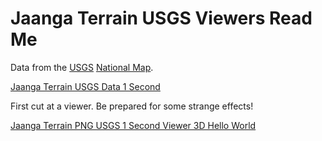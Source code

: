 Jaanga Terrain USGS Viewers Read Me
===

<span style=display:none; >[View as web page]( http://jaanga.github.io/terrain-usgs-viewers/ "view the files as apps." ) <input value="<< You are here" size=15 style="font:bold 11pt monospace;border-width:0;" ></span>  

Data from the [USGS]( http://www.usgs.gov/ ) [National Map]( http://nationalmap.gov/index.html ).

[Jaanga Terrain USGS Data 1 Second]( https://github.com/jaanga/terrain-usgs-data-1second )

First cut at a viewer. Be prepared for some strange effects!

[Jaanga Terrain PNG USGS 1 Second Viewer 3D Hello World]( http://jaanga.github.io/terrain-usgs-viewers/png-usgs-viewer-3d-hello-world/r1/png-usgs-viewer-3d-hello-world.html )

